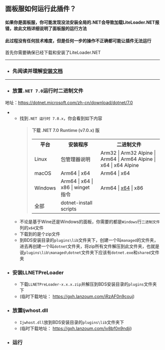 ## 面板服如何运行此插件？
#### 如果你是面板服，你可能发现没法安装全局的.NET会导致加载LiteLoader.NET报错，故此文档详细说明了面板服的运行方法
#### 此过程没有任何技术难度，但是任何一步的操作不正确都可能让插件无法运行
首先你需要确保已经下载和安装了LiteLoader.NET

---
- ### 先阅读并理解[安装文档][def]
---
- ### 放置`.NET 7.0`运行时二进制文件
地址：https://dotnet.microsoft.com/zh-cn/download/dotnet/7.0
- - 找到`.NET 运行时 7.0.x`，你会看到如下内容
    >#### 下载 .NET 7.0 Runtime (v7.0.x) 版
    ><table>
    ><tr><th>平台</th><th>安装程序</th><th>二进制文件</th></tr>
    ><tr><td>Linux</td><td>包管理器说明</td><td>Arm32 | Arm32 Alpine | Arm64 | Arm64 Alpine | x64 | x64 Alpine</td></tr>
    ><tr><td>macOS</td><td>Arm64 | x64</td><td>Arm64 | x64</td></tr>
    ><tr><td>Windows</td><td>Arm64 | x64 | x86 | winget 指令</td><td>Arm64 | <a href="https://dotnet.microsoft.com/zh-cn/download/dotnet/thank-you/runtime-7.0.2-windows-x64-binaries">x64</a> | x86</td></tr>
    ><tr><td>全部</td><td>dotnet-install scripts</td><td></td></tr>
    ></table>
  - 不论是基于Wine还是Windows的面板，你需要的都是`Windows`行`二进制文件`列的`x64`文件
  - 下载到的是个zip文件
  - 到BDS安装目录的`plugins\lib`文件夹下，创建一个叫`managed`的文件夹，进去再创建一个叫`dotnet`文件夹，将zip所有文件解压到此文件夹，也就是说`plugins\lib\managed\dotnet`文件夹下应该有`dotnet.exe`和`shared`文件夹
- ### 安装LLNETPreLoader
    - 下载`LLNETPreLoader-x.x.x.zip`并解压到BDS安装目录的`plugins`文件夹下
    - (临时下载地址：  https://gxh.lanzoum.com/iRzAF0n9couj)
- ### 放置Ijwhost.dll
    - `Ijwhost.dll`放到BDS安装目录的`plugins\lib`文件夹下
    - (临时下载地址：  https://gxh.lanzoum.com/iv8bf0n9ndji)
- ### 运行

[def]: InstallGuide.md
